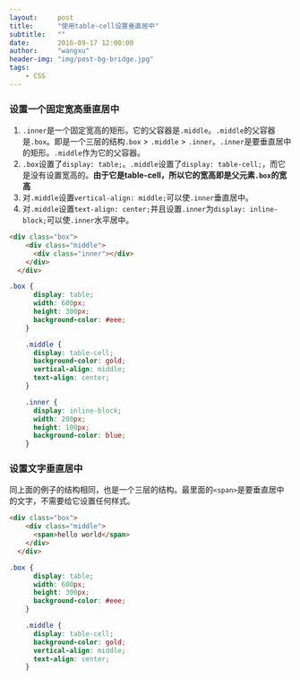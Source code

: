 ```yaml
---
layout:     post
title:      "使用table-cell设置垂直居中"
subtitle:   ""
date:       2016-09-17 12:00:00
author:     "wangxu"
header-img: "img/post-bg-bridge.jpg"
tags:
    - CSS
---
```


### 设置一个固定宽高垂直居中

1. `.inner`是一个固定宽高的矩形。它的父容器是`.middle`。`.middle`的父容器是`.box`。即是一个三层的结构`.box` > `.middle` > `.inner`。`.inner`是要垂直居中的矩形。`.middle`作为它的父容器。
2. `.box`设置了`display: table;`。`.middle`设置了`display: table-cell;`，而它是没有设置宽高的。**由于它是table-cell，所以它的宽高即是父元素`.box`的宽高**
3. 对`.middle`设置`vertical-align: middle;`可以使`.inner`垂直居中。
4. 对`.middle`设置`text-align: center;`并且设置`.inner`为`display: inline-block;`可以使`.inner`水平居中。


```html
<div class="box">
    <div class="middle">
      <div class="inner"></div>
    </div>
  </div>
```

```css
.box {
      display: table;
      width: 600px;
      height: 300px;
      background-color: #eee;
    }

    .middle {
      display: table-cell;
      background-color: gold;
      vertical-align: middle;
      text-align: center;
    }

    .inner {
      display: inline-block;
      width: 200px;
      height: 100px;
      background-color: blue;
    }
```


### 设置文字垂直居中

同上面的例子的结构相同，也是一个三层的结构。最里面的`<span>`是要垂直居中的文字，不需要给它设置任何样式。

```html
<div class="box">
    <div class="middle">
      <span>hello world</span>
    </div>
  </div>
```

```css
.box {
      display: table;
      width: 600px;
      height: 300px;
      background-color: #eee;
    }

    .middle {
      display: table-cell;
      background-color: gold;
      vertical-align: middle;
      text-align: center;
    }
```

